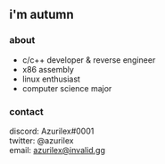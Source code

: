 ## i'm autumn
### about
- c/c++ developer & reverse engineer
- x86 assembly
- linux enthusiast
- computer science major

### contact
discord: Azurilex#0001\
twitter: @azurilex\
email: azurilex@invalid.gg
